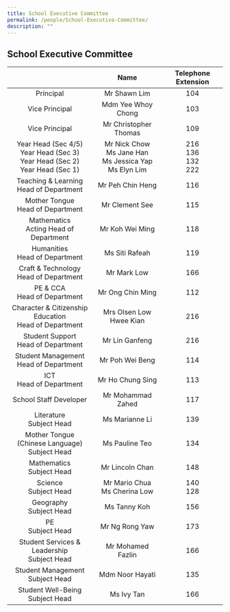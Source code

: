 ```yaml
---
title: School Executive Committee
permalink: /people/School-Executive-Committee/
description: ""
---
```

## School Executive Committee 

|                                               |                            <center>Name                                                                  | <center>Telephone Extension |
|:----------------------------------------------------:|:-----------------------------------------------------------------------------------------:|:-------------------:|
|                       Principal                      |                                        Mr Shawn Lim                                       |         104         |
|                    Vice Principal                    |                                     Mdm Yee Whoy Chong                                    |         103         |
|                Vice Principal                |                                        Mr Christopher Thomas                                      |          109       |
|                       Year Head  (Sec 4/5)  <br> Year Head  (Sec 3) <br> Year Head (Sec 2)<br> Year Head (Sec 1)|  Mr Nick Chow <br> Ms Jane Han <br>Ms Jessica Yap  <br>Ms Elyn Lim |   216 <br>136 <br>132 <br>222                            |                                                                         
|        Teaching & Learning <br>Head of Department        |                                      Mr Peh Chin Heng                                     |          116        |
|           Mother Tongue <br>Head of Department           |                                       Mr Clement See                                      |          115        |
|         Mathematics <br> Acting Head of Department        |                                       Mr Koh Wei Ming                                     |         118         |
|             Humanities<br> Head of Department            |                                       Ms Siti Rafeah                                      |         119         |
|         Craft & Technology<br> Head of Department        |                                        Mr Mark Low                                        |         166         |
|              PE & CCA <br>Head of Department             |                                      Mr Ong Chin Ming                                     |         112         |
| Character & Citizenship Education <br>Head of Department |                                  Mrs Olsen Low Hwee Kian                                  |         216         |
|          Student Support <br>Head of Department          |                                      Mr Lin Ganfeng                                    |         216         |
|        Student Management <br>Head of Department         |                                       Mr Poh Wei Beng                                     |         114         |
|                ICT<br> Head of Department                |                                      Mr Ho Chung Sing                                     |         113         |
|                School Staff Developer                |                                     Mr Mohammad Zahed                                     |         117         |
|                Literature<br> Subject Head               |                                      Ms Marianne Li                                       |         139         |
|     Mother Tongue <br> (Chinese Language) <br> Subject Head    |                                       Ms Pauline Teo                                      |         134         |
|               Mathematics <br>Subject Head               |                                      Mr Lincoln Chan                                      |         148         |
|                 Science <br>Subject Head                 |                  Mr Mario Chua <br>                     Ms Cherina Low                                      |        140<br> 128         |
|                Geography <br>Subject Head                |                                        Ms Tanny Koh                                       |         156         |
|                    PE <br>Subject Head                   |                                      Mr Ng Rong Yaw                                       |         173         |
|  Student Services & Leadership <br> Subject Head   |                                     Mr Mohamed Fazlin                                     |         166         |
|            Student Management <br> Subject Head           |                                      Mdm Noor Hayati                                      |         135         | 
|            Student Well-Being <br>Subject Head           |                            Ms Ivy Tan                                       |         166      |